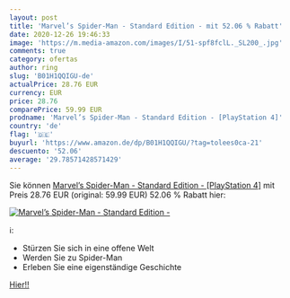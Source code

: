 ```yaml
---
layout: post
title: 'Marvel’s Spider-Man - Standard Edition - mit 52.06 % Rabatt'
date: 2020-12-26 19:46:33
image: 'https://m.media-amazon.com/images/I/51-spf8fclL._SL200_.jpg'
comments: true
category: ofertas
author: ring
slug: 'B01H1QQIGU-de'
actualPrice: 28.76 EUR
currency: EUR
price: 28.76
comparePrice: 59.99 EUR
prodname: 'Marvel’s Spider-Man - Standard Edition - [PlayStation 4]'
country: 'de'
flag: '🇩🇪'
buyurl: 'https://www.amazon.de/dp/B01H1QQIGU/?tag=tolees0ca-21'
descuento: '52.06'
average: '29.78571428571429'
---
```


Sie können [Marvel’s Spider-Man - Standard Edition - [PlayStation 4]](https://www.amazon.de/dp/B01H1QQIGU/?tag=tolees0ca-21) mit Preis 28.76 EUR (original: 59.99 EUR) 52.06 % Rabatt hier:

[![Marvel’s Spider-Man - Standard Edition -](https://m.media-amazon.com/images/I/51-spf8fclL._SL200_.jpg)](https://www.amazon.de/dp/B01H1QQIGU/?tag=tolees0ca-21)

ℹ️:

- Stürzen Sie sich in eine offene Welt
- Werden Sie zu Spider-Man
- Erleben Sie eine eigenständige Geschichte

[Hier!!](https://www.amazon.de/dp/B01H1QQIGU/?tag=tolees0ca-21)
